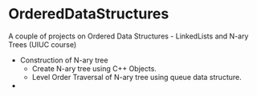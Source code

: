 # OrderedDataStructures
A couple of projects on Ordered Data Structures - LinkedLists and N-ary Trees (UIUC course)

* Construction of N-ary tree
  * Create N-ary tree using C++ Objects.
  * Level Order Traversal of N-ary tree using queue data structure.
*
